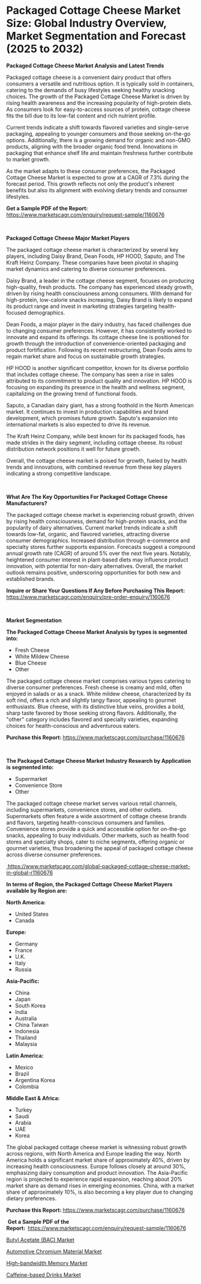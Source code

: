 <p><h1>Packaged Cottage Cheese Market Size: Global Industry Overview, Market Segmentation and Forecast (2025 to 2032)</h1></p><p><strong>Packaged Cottage Cheese Market Analysis and Latest Trends</strong></p>
<p><p>Packaged cottage cheese is a convenient dairy product that offers consumers a versatile and nutritious option. It is typically sold in containers, catering to the demands of busy lifestyles seeking healthy snacking choices. The growth of the Packaged Cottage Cheese Market is driven by rising health awareness and the increasing popularity of high-protein diets. As consumers look for easy-to-access sources of protein, cottage cheese fits the bill due to its low-fat content and rich nutrient profile. </p><p>Current trends indicate a shift towards flavored varieties and single-serve packaging, appealing to younger consumers and those seeking on-the-go options. Additionally, there is a growing demand for organic and non-GMO products, aligning with the broader organic food trend. Innovations in packaging that enhance shelf life and maintain freshness further contribute to market growth. </p><p>As the market adapts to these consumer preferences, the Packaged Cottage Cheese Market is expected to grow at a CAGR of 7.3% during the forecast period. This growth reflects not only the product's inherent benefits but also its alignment with evolving dietary trends and consumer lifestyles.</p></p>
<p><strong>Get a Sample PDF of the Report:&nbsp;</strong> <a href="https://www.marketscagr.com/enquiry/request-sample/1160676?utm_campaign=2095&utm_medium=2&utm_source=Github&utm_content=ia&utm_term=22032025&utm_id=packaged-cottage-cheese">https://www.marketscagr.com/enquiry/request-sample/1160676</a></p>
<p>&nbsp;</p>
<p><strong>Packaged Cottage Cheese Major Market Players</strong></p>
<p><p>The packaged cottage cheese market is characterized by several key players, including Daisy Brand, Dean Foods, HP HOOD, Saputo, and The Kraft Heinz Company. These companies have been pivotal in shaping market dynamics and catering to diverse consumer preferences.</p><p>Daisy Brand, a leader in the cottage cheese segment, focuses on producing high-quality, fresh products. The company has experienced steady growth, driven by rising health consciousness among consumers. With demand for high-protein, low-calorie snacks increasing, Daisy Brand is likely to expand its product range and invest in marketing strategies targeting health-focused demographics.</p><p>Dean Foods, a major player in the dairy industry, has faced challenges due to changing consumer preferences. However, it has consistently worked to innovate and expand its offerings. Its cottage cheese line is positioned for growth through the introduction of convenience-oriented packaging and product fortification. Following its recent restructuring, Dean Foods aims to regain market share and focus on sustainable growth strategies.</p><p>HP HOOD is another significant competitor, known for its diverse portfolio that includes cottage cheese. The company has seen a rise in sales attributed to its commitment to product quality and innovation. HP HOOD is focusing on expanding its presence in the health and wellness segment, capitalizing on the growing trend of functional foods.</p><p>Saputo, a Canadian dairy giant, has a strong foothold in the North American market. It continues to invest in production capabilities and brand development, which promises future growth. Saputo's expansion into international markets is also expected to drive its revenue.</p><p>The Kraft Heinz Company, while best known for its packaged foods, has made strides in the dairy segment, including cottage cheese. Its robust distribution network positions it well for future growth.</p><p>Overall, the cottage cheese market is poised for growth, fueled by health trends and innovations, with combined revenue from these key players indicating a strong competitive landscape.</p></p>
<p>&nbsp;</p>
<p><strong>What Are The Key Opportunities For Packaged Cottage Cheese Manufacturers?</strong></p>
<p><p>The packaged cottage cheese market is experiencing robust growth, driven by rising health consciousness, demand for high-protein snacks, and the popularity of dairy alternatives. Current market trends indicate a shift towards low-fat, organic, and flavored varieties, attracting diverse consumer demographics. Increased distribution through e-commerce and specialty stores further supports expansion. Forecasts suggest a compound annual growth rate (CAGR) of around 5% over the next five years. Notably, heightened consumer interest in plant-based diets may influence product innovation, with potential for non-dairy alternatives. Overall, the market outlook remains positive, underscoring opportunities for both new and established brands.</p></p>
<p><strong>Inquire or Share Your Questions If Any Before Purchasing This Report:</strong> <a href="https://www.marketscagr.com/enquiry/pre-order-enquiry/1160676?utm_campaign=2095&utm_medium=2&utm_source=Github&utm_content=ia&utm_term=22032025&utm_id=packaged-cottage-cheese">https://www.marketscagr.com/enquiry/pre-order-enquiry/1160676</a></p>
<p>&nbsp;</p>
<p><strong>Market Segmentation</strong></p>
<p><strong>The Packaged Cottage Cheese Market Analysis by types is segmented into:</strong></p>
<p><ul><li>Fresh Cheese</li><li>White Mildew Cheese</li><li>Blue Cheese</li><li>Other</li></ul></p>
<p><p>The packaged cottage cheese market comprises various types catering to diverse consumer preferences. Fresh cheese is creamy and mild, often enjoyed in salads or as a snack. White mildew cheese, characterized by its soft rind, offers a rich and slightly tangy flavor, appealing to gourmet enthusiasts. Blue cheese, with its distinctive blue veins, provides a bold, sharp taste favored by those seeking strong flavors. Additionally, the "other" category includes flavored and specialty varieties, expanding choices for health-conscious and adventurous eaters.</p></p>
<p><strong>Purchase this Report:&nbsp;</strong><a href="https://www.marketscagr.com/purchase/1160676?utm_campaign=2095&utm_medium=2&utm_source=Github&utm_content=ia&utm_term=22032025&utm_id=packaged-cottage-cheese">https://www.marketscagr.com/purchase/1160676</a></p>
<p>&nbsp;</p>
<p><strong>The Packaged Cottage Cheese Market Industry Research by Application is segmented into:</strong></p>
<p><ul><li>Supermarket</li><li>Convenience Store</li><li>Other</li></ul></p>
<p><p>The packaged cottage cheese market serves various retail channels, including supermarkets, convenience stores, and other outlets. Supermarkets often feature a wide assortment of cottage cheese brands and flavors, targeting health-conscious consumers and families. Convenience stores provide a quick and accessible option for on-the-go snacks, appealing to busy individuals. Other markets, such as health food stores and specialty shops, cater to niche segments, offering organic or gourmet varieties, thus broadening the appeal of packaged cottage cheese across diverse consumer preferences.</p></p>
<p><a href="https://www.marketscagr.com/global-packaged-cottage-cheese-market-in-global-r1160676?utm_campaign=2095&utm_medium=2&utm_source=Github&utm_content=ia&utm_term=22032025&utm_id=packaged-cottage-cheese">&nbsp;https://www.marketscagr.com/global-packaged-cottage-cheese-market-in-global-r1160676</a></p>
<p><strong>In terms of Region, the Packaged Cottage Cheese Market Players available by Region are:</strong></p>
<p>
    <p> <strong> North America: </strong>
        <ul>
            <li>United States</li>
            <li>Canada</li>
        </ul>
        </p> 
    <p> <strong> Europe: </strong>
        <ul>
            <li>Germany</li>
            <li>France</li>
            <li>U.K.</li>
            <li>Italy</li>
            <li>Russia</li>
        </ul>
        </p> 
    <p> <strong> Asia-Pacific: </strong>
        <ul>
            <li>China</li>
            <li>Japan</li>
            <li>South Korea</li>
            <li>India</li>
            <li>Australia</li>
            <li>China Taiwan</li>
            <li>Indonesia</li>
            <li>Thailand</li>
            <li>Malaysia</li>
        </ul>
        </p> 
    <p> <strong> Latin America: </strong>
        <ul>
            <li>Mexico</li>
            <li>Brazil</li>
            <li>Argentina Korea</li>
            <li>Colombia</li>
        </ul>
        </p> 
    <p> <strong> Middle East & Africa: </strong>
        <ul>
            <li>Turkey</li>
            <li>Saudi</li>
            <li>Arabia</li>
            <li>UAE</li>
            <li>Korea</li>
        </ul>
    </p>
    </p>
<p><p>The global packaged cottage cheese market is witnessing robust growth across regions, with North America and Europe leading the way. North America holds a significant market share of approximately 40%, driven by increasing health consciousness. Europe follows closely at around 30%, emphasizing dairy consumption and product innovation. The Asia-Pacific region is projected to experience rapid expansion, reaching about 20% market share as demand rises in emerging economies. China, with a market share of approximately 10%, is also becoming a key player due to changing dietary preferences.</p></p>
<p><strong>Purchase this Report: </strong><a href="https://www.marketscagr.com/purchase/1160676?utm_campaign=2095&utm_medium=2&utm_source=Github&utm_content=ia&utm_term=22032025&utm_id=packaged-cottage-cheese">https://www.marketscagr.com/purchase/1160676</a></p>
<p>&nbsp;<strong>Get a Sample PDF of the Report:&nbsp;&nbsp;</strong><a href="https://www.marketscagr.com/enquiry/request-sample/1160676?utm_campaign=2095&utm_medium=2&utm_source=Github&utm_content=ia&utm_term=22032025&utm_id=packaged-cottage-cheese">https://www.marketscagr.com/enquiry/request-sample/1160676</a></p>
<p><strong></strong></p>
<p><p><a href="https://github.com/shamprenadw7/Market-Research-Report-List-1/blob/main/butyl-acetate-bac-market.md?utm_campaign=2095&utm_medium=2&utm_source=Github&utm_content=ia&utm_term=22032025&utm_id=packaged-cottage-cheese">Butyl Acetate (BAC) Market</a></p><p><a href="https://github.com/gulaimolin/Market-Research-Report-List-7/blob/main/automotive-chromium-material-market.md?utm_campaign=2095&utm_medium=2&utm_source=Github&utm_content=ia&utm_term=22032025&utm_id=packaged-cottage-cheese">Automotive Chromium Material Market</a></p><p><a href="https://github.com/mauripalmi/Market-Research-Report-List-6/blob/main/high-bandwidth-memory-market.md?utm_campaign=2095&utm_medium=2&utm_source=Github&utm_content=ia&utm_term=22032025&utm_id=packaged-cottage-cheese">High-bandwidth Memory Market</a></p><p><a href="https://github.com/abararybar2x/Market-Research-Report-List-1/blob/main/caffeine-based-drinks-market.md?utm_campaign=2095&utm_medium=2&utm_source=Github&utm_content=ia&utm_term=22032025&utm_id=packaged-cottage-cheese">Caffeine-based Drinks Market</a></p></p>